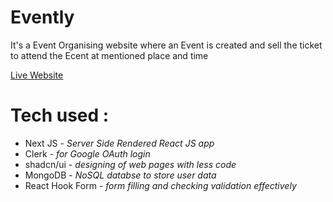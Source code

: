 # Evently

<p>It's a Event Organising website where an Event is created and sell the ticket to attend the Ecent at mentioned place and time</p>

<a href="https://evently-mu-cyan.vercel.app"><u>Live Website</u></a>

<h1>Tech used : </h1>
<ul>
<li>Next JS - <i>Server Side Rendered React JS app</i></li>
<li>Clerk - <i>for Google OAuth login</i></li>
<li>shadcn/ui - <i>designing of web pages with less code</i></li>
<li>MongoDB - <i>NoSQL databse to store user data</i></li>
<li>React Hook Form - <i>form filling and checking validation effectively</i></li>
</ul>
